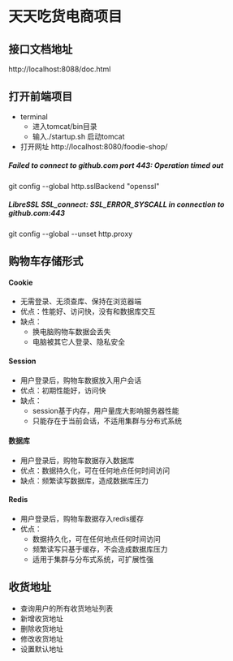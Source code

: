 # 天天吃货电商项目

## 接口文档地址
http://localhost:8088/doc.html

## 打开前端项目
- terminal
    - 进入tomcat/bin目录 
    - 输入./startup.sh 启动tomcat
- 打开网址
http://localhost:8080/foodie-shop/

#####  Failed to connect to github.com port 443: Operation timed out
git config --global http.sslBackend "openssl" 
##### LibreSSL SSL_connect: SSL_ERROR_SYSCALL in connection to github.com:443  
git config --global --unset http.proxy  
 
## 购物车存储形式
#### Cookie
- 无需登录、无须查库、保持在浏览器端
- 优点：性能好、访问快，没有和数据库交互
- 缺点：
    - 换电脑购物车数据会丢失
    - 电脑被其它人登录、隐私安全
#### Session
- 用户登录后，购物车数据放入用户会话
- 优点：初期性能好，访问快
- 缺点：
    - session基于内存，用户量庞大影响服务器性能
    - 只能存在于当前会话，不适用集群与分布式系统
#### 数据库
- 用户登录后，购物车数据存入数据库
- 优点：数据持久化，可在任何地点任何时间访问
- 缺点：频繁读写数据库，造成数据库压力
#### Redis
- 用户登录后，购物车数据存入redis缓存
- 优点：
    - 数据持久化，可在任何地点任何时间访问
    - 频繁读写只基于缓存，不会造成数据库压力
    - 适用于集群与分布式系统，可扩展性强

## 收货地址
- 查询用户的所有收货地址列表
- 新增收货地址 
- 删除收货地址
- 修改收货地址
- 设置默认地址
